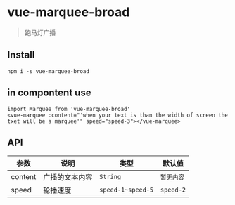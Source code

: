 # vue-marquee-broad

> 跑马灯广播
## Install

```
npm i -s vue-marquee-broad

```
## in compontent use
```
import Marquee from 'vue-marquee-broad'
<vue-marquee :content="'when your text is than the width of screen the txet will be a marquee'" speed="speed-3"></vue-marquee>
```

## API
| 参数 | 说明 | 类型 | 默认值 |
|-----------|-----------|-----------|-------------|
| content | 广播的文本内容 | `String` | `暂无内容` |
| speed | 轮播速度 | `speed-1~speed-5` | `speed-2` |



